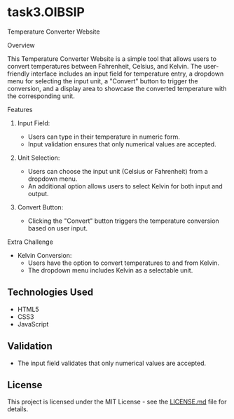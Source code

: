 # task3.OIBSIP
 Temperature Converter Website

Overview

This Temperature Converter Website is a simple tool that allows users to convert temperatures between Fahrenheit, Celsius, and Kelvin. The user-friendly interface includes an input field for temperature entry, a dropdown menu for selecting the input unit, a "Convert" button to trigger the conversion, and a display area to showcase the converted temperature with the corresponding unit.

 Features

1. Input Field:
   - Users can type in their temperature in numeric form.
   - Input validation ensures that only numerical values are accepted.

2. Unit Selection:
   - Users can choose the input unit (Celsius or Fahrenheit) from a dropdown menu.
   - An additional option allows users to select Kelvin for both input and output.

3. Convert Button:
   - Clicking the "Convert" button triggers the temperature conversion based on user input.



 Extra Challenge

- Kelvin Conversion:
  - Users have the option to convert temperatures to and from Kelvin.
  - The dropdown menu includes Kelvin as a selectable unit.

## Technologies Used

- HTML5
- CSS3
- JavaScript



## Validation

- The input field validates that only numerical values are accepted.





## License

This project is licensed under the MIT License - see the [LICENSE.md](LICENSE.md) file for details.
